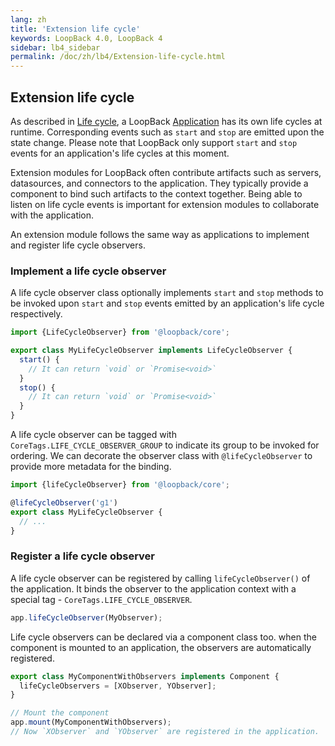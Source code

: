 ```yaml
---
lang: zh
title: 'Extension life cycle'
keywords: LoopBack 4.0, LoopBack 4
sidebar: lb4_sidebar
permalink: /doc/zh/lb4/Extension-life-cycle.html
---
```


## Extension life cycle

As described in [Life cycle](Life-cycle.md), a LoopBack
[Application](Application.md) has its own life cycles at runtime. Corresponding
events such as `start` and `stop` are emitted upon the state change. Please note
that LoopBack only support `start` and `stop` events for an application's life
cycles at this moment.

Extension modules for LoopBack often contribute artifacts such as servers,
datasources, and connectors to the application. They typically provide a
component to bind such artifacts to the context together. Being able to listen
on life cycle events is important for extension modules to collaborate with the
application.

An extension module follows the same way as applications to implement and
register life cycle observers.

### Implement a life cycle observer

A life cycle observer class optionally implements `start` and `stop` methods to
be invoked upon `start` and `stop` events emitted by an application's life cycle
respectively.

```ts
import {LifeCycleObserver} from '@loopback/core';

export class MyLifeCycleObserver implements LifeCycleObserver {
  start() {
    // It can return `void` or `Promise<void>`
  }
  stop() {
    // It can return `void` or `Promise<void>`
  }
}
```

A life cycle observer can be tagged with `CoreTags.LIFE_CYCLE_OBSERVER_GROUP` to
indicate its group to be invoked for ordering. We can decorate the observer
class with `@lifeCycleObserver` to provide more metadata for the binding.

```ts
import {lifeCycleObserver} from '@loopback/core';

@lifeCycleObserver('g1')
export class MyLifeCycleObserver {
  // ...
}
```

### Register a life cycle observer

A life cycle observer can be registered by calling `lifeCycleObserver()` of the
application. It binds the observer to the application context with a special
tag - `CoreTags.LIFE_CYCLE_OBSERVER`.

```ts
app.lifeCycleObserver(MyObserver);
```

Life cycle observers can be declared via a component class too. when the
component is mounted to an application, the observers are automatically
registered.

```ts
export class MyComponentWithObservers implements Component {
  lifeCycleObservers = [XObserver, YObserver];
}

// Mount the component
app.mount(MyComponentWithObservers);
// Now `XObserver` and `YObserver` are registered in the application.
```
